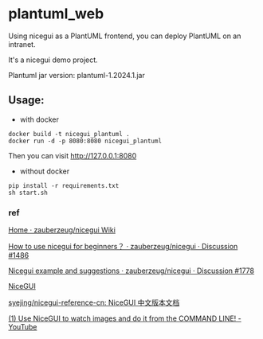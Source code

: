 # plantuml_web
Using nicegui as a PlantUML frontend, you can deploy PlantUML on an intranet.

It's a nicegui demo project.

Plantuml jar version: plantuml-1.2024.1.jar

## Usage:

- with docker

```shell
docker build -t nicegui_plantuml .
docker run -d -p 8080:8080 nicegui_plantuml
```

Then you can visit http://127.0.0.1:8080

- without docker

```shell
pip install -r requirements.txt
sh start.sh
```


### ref

[Home · zauberzeug/nicegui Wiki](https://github.com/zauberzeug/nicegui/wiki)

[How to use nicegui for beginners？ · zauberzeug/nicegui · Discussion #1486](https://github.com/zauberzeug/nicegui/discussions/1486)

[Nicegui example and suggestions · zauberzeug/nicegui · Discussion #1778](https://github.com/zauberzeug/nicegui/discussions/1778)

[NiceGUI](https://nicegui.io/documentation)

[syejing/nicegui-reference-cn: NiceGUI 中文版本文档](https://github.com/syejing/nicegui-reference-cn?tab=readme-ov-file)

[(1) Use NiceGUI to watch images and do it from the COMMAND LINE! - YouTube](https://www.youtube.com/watch?v=eq0k642zQQ8)

